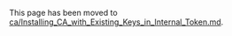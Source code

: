 This page has been moved to [ca/Installing_CA_with_Existing_Keys_in_Internal_Token.md](ca/Installing_CA_with_Existing_Keys_in_Internal_Token.md).